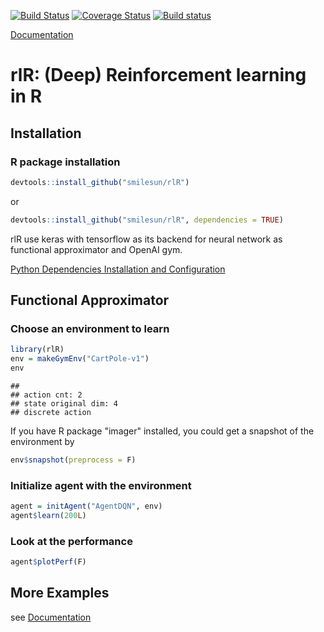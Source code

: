 [![Build Status](https://travis-ci.com/smilesun/rlR.svg?branch=master)](https://travis-ci.com/smilesun/rlR)
[![Coverage Status](https://coveralls.io/repos/github/smilesun/rlR/badge.svg?branch=master)](https://coveralls.io/github/smilesun/rlR?branch=master)
[![Build status](https://ci.appveyor.com/api/projects/status/d0oyb358bh3e8r7r?svg=true)](https://ci.appveyor.com/project/smilesun/rlr)

[Documentation](https://smilesun.github.io/rlR/)

# rlR: (Deep) Reinforcement learning in R

## Installation

### R package installation

```r
devtools::install_github("smilesun/rlR")
```
or 


```r
devtools::install_github("smilesun/rlR", dependencies = TRUE)
```

rlR use keras with tensorflow as its backend for neural network as functional approximator and OpenAI gym.

[Python Dependencies Installation and Configuration](https://smilesun.github.io/rlR/articles/python_dependencies.html)

## Functional Approximator

### Choose an environment to learn

```r
library(rlR)
env = makeGymEnv("CartPole-v1")
env
```

```
## 
## action cnt: 2 
## state original dim: 4 
## discrete action
```

If you have R package "imager" installed, you could get a snapshot of the environment by

```r
env$snapshot(preprocess = F)
```


### Initialize agent with the environment

```r
agent = initAgent("AgentDQN", env)
agent$learn(200L)  
```

### Look at the performance

```r
agent$plotPerf(F)
```

## More Examples
see [Documentation](https://smilesun.github.io/rlR/)
